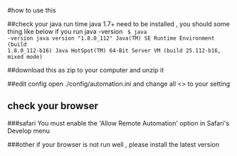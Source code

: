 #how to use this

##check your java run time
java 1.7+ need to be installed , you should some thing like below if you run java -version
<code>
$ java -version
java version "1.8.0_112"
Java(TM) SE Runtime Environment (build 1.8.0_112-b16)
Java HotSpot(TM) 64-Bit Server VM (build 25.112-b16, mixed mode)
</code>

##download this as zip to your computer and unzip it

##edit config
open ./config/automation.ini and change all <<need to be edited>> to your setting

## check your browser

###safari
You must enable the 'Allow Remote Automation' option in Safari's Develop menu

###other
if your browser is not run well , please install the latest version
